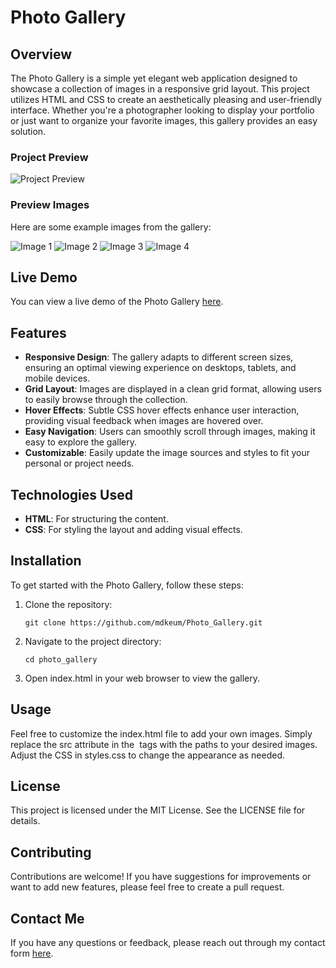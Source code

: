 # Photo Gallery

## Overview

The Photo Gallery is a simple yet elegant web application designed to showcase a collection of images in a responsive grid layout. This project utilizes HTML and CSS to create an aesthetically pleasing and user-friendly interface. Whether you're a photographer looking to display your portfolio or just want to organize your favorite images, this gallery provides an easy solution.

### Project Preview

![Project Preview](https://github.com/mdkeum/Photo_Gallery/blob/main/images/photo_gallery_screenshot.JPG)

### Preview Images

Here are some example images from the gallery:

![Image 1](https://github.com/mdkeum/Photo_Gallery/blob/main/images/image1.JPG)
![Image 2](https://github.com/mdkeum/Photo_Gallery/blob/main/images/image2.JPG)
![Image 3](https://github.com/mdkeum/Photo_Gallery/blob/main/images/image3.JPG)
![Image 4](https://github.com/mdkeum/Photo_Gallery/blob/main/images/image4.JPG)

## Live Demo

You can view a live demo of the Photo Gallery [here](https://mdkeum.github.io/Photo_Gallery/). 

## Features

- **Responsive Design**: The gallery adapts to different screen sizes, ensuring an optimal viewing experience on desktops, tablets, and mobile devices.
- **Grid Layout**: Images are displayed in a clean grid format, allowing users to easily browse through the collection.
- **Hover Effects**: Subtle CSS hover effects enhance user interaction, providing visual feedback when images are hovered over.
- **Easy Navigation**: Users can smoothly scroll through images, making it easy to explore the gallery.
- **Customizable**: Easily update the image sources and styles to fit your personal or project needs.

## Technologies Used

- **HTML**: For structuring the content.
- **CSS**: For styling the layout and adding visual effects.

## Installation

To get started with the Photo Gallery, follow these steps:

1. Clone the repository:
   ```
   git clone https://github.com/mdkeum/Photo_Gallery.git
2. Navigate to the project directory:
   ```
   cd photo_gallery
3. Open index.html in your web browser to view the gallery.

## Usage
Feel free to customize the index.html file to add your own images. Simply replace the src attribute in the <img> tags with the paths to your desired images. Adjust the CSS in styles.css to change the appearance as needed.

## License
This project is licensed under the MIT License. See the LICENSE file for details.

## Contributing
Contributions are welcome! If you have suggestions for improvements or want to add new features, please feel free to create a pull request.

## Contact Me

If you have any questions or feedback, please reach out through my contact form [here](https://forms.gle/nGUiqKjCSFUVFcvV9).


